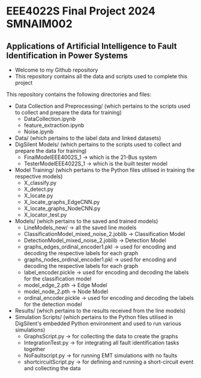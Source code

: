 # EEE4022S Final Project 2024 SMNAIM002
## Applications of Artificial Intelligence to Fault Identification in Power Systems
* Welcome to my Github repository
* This repository contains all the data and scripts used to complete this project

This repository contains the following directories and files:
- Data Collection and Preprocessing/ (which pertains to the scripts used to collect and prepare the data for training)
  - DataCollection.ipynb
  - feature_extraction.ipynb
  - Noise.ipynb
- Data/ (which pertains to the label data and linked datasets)
- DigSilent Models/  (which pertains to the scripts used to collect and prepare the data for training)
  - FinalModelEEE4002S_1 -> which is the 21-Bus system
  - TesterModelEEE4022S_1 -> which is the built tester model
- Model Training/ (which pertains to the Python files utilised in training the respective models)
  - X_classify.py
  - X_detect.py
  - X_locate.py
  - X_locate_graphs_EdgeCNN.py
  - X_locate_graphs_NodeCNN.py
  - X_locator_test.py
- Models/ (which pertains to the saved and trained models)
  - LineModels_new/ -> all the saved line models
  - ClassificationModel_mixed_noise_2.joblib -> Classification Model
  - DetectionModel_mixed_noise_2.joblib -> Detection Model
  - graphs_edges_ordinal_encoder1.pkl -> used for encoding and decoding the respective labels for each graph
  - graphs_nodes_ordinal_encoder1.pkl -> used for encoding and decoding the respective labels for each graph
  - label_encoder.pickle -> used for encoding and decoding the labels for the classification model
  - model_edge_2.pth -> Edge Model
  - model_node_2.pth -> Node Model
  - ordinal_encoder.pickle -> used for encoding and decoding the labels for the detection model
- Results/  (which pertains to the results received from the line models)
- Simulation Scripts/ (which pertains to the Python files utilised in DigSilent's embedded Python environment and used to run various simulations)
  - GraphsScript.py -> for collecting the data to create the graphs
  - IntegrationTest.py -> for integrating all fault identification tasks together
  - NoFaultscript.py -> for running EMT simulations with no faults
  - shortcircuitScript.py -> for defining and running a short-circuit event and collecting the data 



